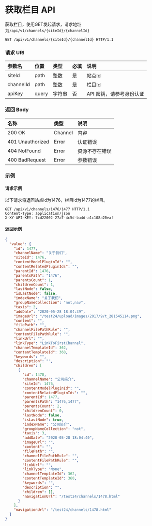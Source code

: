 # 获取栏目 API

获取栏目，使用GET发起请求，请求地址为`/api/v1/channels/{siteId}/{channelId}`

```
GET /api/v1/channels/{siteId}/{channelId} HTTP/1.1
```

### 请求 URI

| 参数名 | 位置 | 类型 | 必填 | 说明 |
| :----- | :----- | :----- | :----- | :----- |
|siteId	|path	|整数	|是	|站点Id|
|channelId	|path	|整数	|是	|栏目Id|
| apiKey | query | 字符串 | 否 | API 密钥，请参考身份认证 |

### 返回 Body

| 名称 | 类型 | 说明 |
| :----- | :----- | :----- |
|200 OK	|Channel	|内容|
|401 Unauthorized	|Error	|认证错误|
|404 NotFound	|Error	|资源不存在错误|
|400 BadRequest	|Error	|参数错误|

### 示例

#### 请求示例

以下请求将返回站点Id为1476，栏目Id为1477的栏目。

```
GET /api/v1/channels/1476/1477 HTTP/1.1
Content-Type: application/json
X-XY-API-KEY: 7cd22002-27a7-4c5d-ba4d-a1c108a20eaf
```

#### 返回示例

```json
{
  "value": {
    "id": 1477,
    "channelName": "关于我们",
    "siteId": 1476,
    "contentModelPluginId": "",
    "contentRelatedPluginIds": "",
    "parentId": 1476,
    "parentsPath": "1476",
    "parentsCount": 1,
    "childrenCount": 1,
    "lastNode": false,
    "isLastNode": false,
    "indexName": "关于我们",
    "groupNameCollection": "not,nav",
    "taxis": 2,
    "addDate": "2020-05-28 18:04:39",
    "imageUrl": "/test24/upload/images/2017/9/t_281545114.png",
    "content": "",
    "filePath": "",
    "channelFilePathRule": "",
    "contentFilePathRule": "",
    "linkUrl": "",
    "linkType": "LinkToFirstChannel",
    "channelTemplateId": 362,
    "contentTemplateId": 360,
    "keywords": "",
    "description": "",
    "children": [
      {
        "id": 1478,
        "channelName": "公司简介",
        "siteId": 1476,
        "contentModelPluginId": "",
        "contentRelatedPluginIds": "",
        "parentId": 1477,
        "parentsPath": "1476,1477",
        "parentsCount": 2,
        "childrenCount": 0,
        "lastNode": false,
        "isLastNode": true,
        "indexName": "公司简介",
        "groupNameCollection": "not",
        "taxis": 3,
        "addDate": "2020-05-28 18:04:40",
        "imageUrl": "",
        "content": "",
        "filePath": "",
        "channelFilePathRule": "",
        "contentFilePathRule": "",
        "linkUrl": "",
        "linkType": "None",
        "channelTemplateId": 362,
        "contentTemplateId": 360,
        "keywords": "",
        "description": "",
        "children": [],
        "navigationUrl": "/test24/channels/1478.html"
      }
    ],
    "navigationUrl": "/test24/channels/1478.html"
  }
}
```